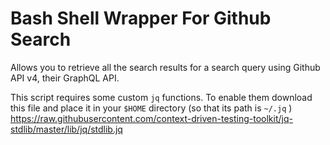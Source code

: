 # Bash Shell Wrapper For Github Search

Allows you to retrieve all the search results for a search query
using Github API v4, their GraphQL API.

This script requires some custom `jq` functions. To enable them download this file and place it in your `$HOME` directory (so that its path is `~/.jq` ) https://raw.githubusercontent.com/context-driven-testing-toolkit/jq-stdlib/master/lib/jq/stdlib.jq
